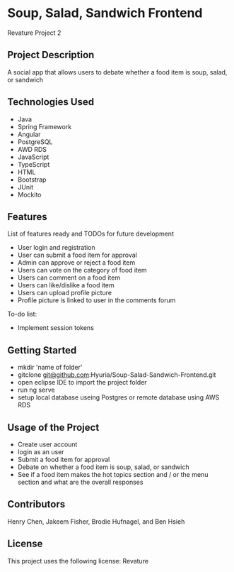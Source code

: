 # Soup, Salad, Sandwich Frontend
Revature Project 2

## Project Description
A social app that allows users to debate whether a food item is soup, salad, or sandwich

## Technologies Used
- Java
- Spring Framework
- Angular 
- PostgreSQL
- AWD RDS
- JavaScript
- TypeScript
- HTML
- Bootstrap
- JUnit 
- Mockito

## Features

List of features ready and TODOs for future development

- User login and registration
- User can submit a food item for approval
- Admin can approve or reject a food item
- Users can vote on the category of food item
- Users can comment on a food item
- Users can like/dislike a food item
- Users can upload profile picture
- Profile picture is linked to user in the comments forum

To-do list:

- Implement session tokens

## Getting Started
- mkdir 'name of folder'
- gitclone git@github.com:Hyuria/Soup-Salad-Sandwich-Frontend.git
- open eclipse IDE to import the project folder
- run ng serve 
- setup local database useing Postgres or remote database using AWS RDS

## Usage of the Project

- Create user account
- login as an user
- Submit a food item for approval
- Debate on whether a food item is soup, salad, or sandwich
- See if a food item makes the hot topics section and / or the menu section and what are the overall responses

## Contributors
  Henry Chen, Jakeem Fisher, Brodie Hufnagel, and Ben Hsieh

## License 
  This project uses the following license: Revature 
